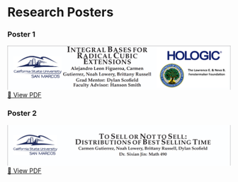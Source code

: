 # Research Posters

### Poster 1
![Thumb](../assets/images/thumb1.jpg)  
[📄 View PDF](Integral_Basis_for_Radical_Cubic_Extensions_Poster-2.pdf)

### Poster 2
![Thumb](../assets/images/thumb2.jpg)  
[📄 View PDF](Utility_Theory_Poster-6.pdf)
